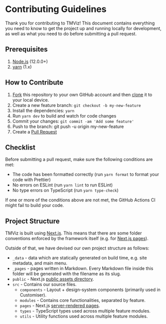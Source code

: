 # Contributing Guidelines

Thank you for contributing to TMViz! This document contains everything you need to know to get the project up and running locally for development, as well as what you need to do before submitting a pull request.

## Prerequisites

1. [Node.js](https://nodejs.org/en/) (12.0.0+)
2. [yarn](https://classic.yarnpkg.com/en/) (1.x)

## How to Contribute

1. [Fork](https://help.github.com/articles/fork-a-repo/) this repository to your own GitHub account and then [clone](https://help.github.com/articles/cloning-a-repository/) it to your local device.
2. Create a new feature branch: `git checkout -b my-new-feature`
3. Install the dependencies: `yarn`
4. Run `yarn dev` to build and watch for code changes
5. Commit your changes: `git commit -am 'Add some feature'`
6. Push to the branch: git push -u origin my-new-feature
7. Create a [Pull Request](https://help.github.com/articles/creating-a-pull-request)

## Checklist

Before submitting a pull request, make sure the following conditions are met:

- The code has been formatted correctly (run `yarn format` to format your code with Prettier)
- No errors on ESLint (run `yarn lint` to run ESLint)
- No type errors on TypeScript (run `yarn type-check`)

If one or more of the conditions above are not met, the GitHub Actions CI might fail to build your code.

## Project Structure

TMViz is built using [Next.js](https://nextjs.org/). This means that there are some folder conventions enforced by the framework itself (e.g. for [Next.js pages](https://nextjs.org/docs/basic-features/pages)).

Outside of that, we have devised our own project structure as follows:

- `_data` - data which are statically generated on build time, e.g. site metadata, and main menu.
- `_pages` - pages written in Markdown. Every Markdown file inside this folder will be generated with the filename as its slug.
- `public` - Next.js [public assets directory](https://nextjs.org/docs/basic-features/static-file-serving).
- `src` - Contains our source files.
  - `components` - Layout + design-system components (primarily used in Customiser).
  - `modules` - Contains core functionalities, separated by feature.
  - `pages` - Next.js [server-rendered pages](https://nextjs.org/docs/basic-features/pages).
  - `types` - TypeScript types used across multiple feature modules.
  - `utils` - Utility functions used across multiple feature modules.
